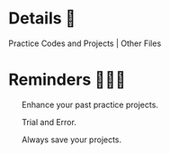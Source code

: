# Details 📝
Practice Codes and Projects | Other Files
# Reminders 👩🏻‍💻
<ol>Enhance your past practice projects.</ol>
<ol>Trial and Error.</ol>
<ol>Always save your projects.</ol>
